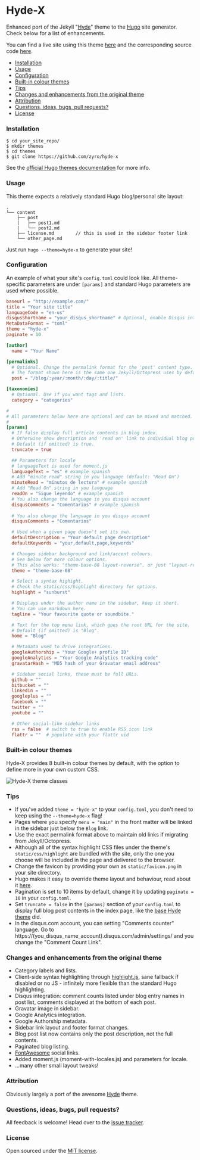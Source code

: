 Hyde-X
======

Enhanced port of the Jekyll "[Hyde](https://github.com/poole/hyde)" theme to the [Hugo](http://gohugo.io) site generator. Check below for a list of enhancements.

You can find a live site using this theme [here](http://andreimihu.com) and the corresponding source code [here](https://github.com/zyro/andreimihu.com).

* [Installation](#installation)
* [Usage](#usage)
* [Configuration](#configuration)
* [Built-in colour themes](#built-in-colour-themes)
* [Tips](#tips)
* [Changes and enhancements from the original theme](#changes-and-enhancements-from-the-original-theme)
* [Attribution](#attribution)
* [Questions, ideas, bugs, pull requests?](#questions-ideas-bugs-pull-requests)
* [License](#license)

### Installation

```
$ cd your_site_repo/
$ mkdir themes
$ cd themes
$ git clone https://github.com/zyro/hyde-x
```

See the [official Hugo themes documentation](http://gohugo.io/themes/installing) for more info.

### Usage

This theme expects a relatively standard Hugo blog/personal site layout:
```
.
└── content
    ├── post
    |   ├── post1.md
    |   └── post2.md
    ├── license.md        // this is used in the sidebar footer link
    └── other_page.md
```

Just run `hugo --theme=hyde-x` to generate your site!

### Configuration

An example of what your site's `config.toml` could look like. All theme-specific parameters are under `[params]` and standard Hugo parameters are used where possible.

``` toml
baseurl = "http://example.com/"
title = "Your site title"
languageCode = "en-us"
disqusShortname = "your_disqus_shortname" # Optional, enable Disqus integration
MetaDataFormat = "toml"
theme = "hyde-x"
paginate = 10

[author]
  name = "Your Name"

[permalinks]
  # Optional. Change the permalink format for the 'post' content type.
  # The format shown here is the same one Jekyll/Octopress uses by default.
  post = "/blog/:year/:month/:day/:title/"

[taxonomies]
  # Optional. Use if you want tags and lists.
  category = "categories"

#
# All parameters below here are optional and can be mixed and matched.
#
[params]
  # If false display full article contents in blog index.
  # Otherwise show description and 'read on' link to individual blog post page.
  # Default (if omitted) is true.
  truncate = true

  ## Parameters for locale
  # languageText is used for moment.js
  languageText = "es" # example spanish
  # Add "minute read" string in you language (default: "Read On")
  minuteRead = "minutos de lectura" # example spanish
  # Add "Read On" string in you language
  readOn = "Sigue leyendo" # example spanish
  # You also change the language in you disqus account
  disqusComments = "Comentarios" # example spanish
  
  # You also change the language in you disqus account
  disqusComments = "Comentarios"

  # Used when a given page doesn't set its own.
  defaultDescription = "Your default page description"
  defaultKeywords = "your,default,page,keywords"

  # Changes sidebar background and link/accent colours.
  # See below for more colour options.
  # This also works: "theme-base-08 layout-reverse", or just "layout-reverse".
  theme = "theme-base-08"

  # Select a syntax highight.
  # Check the static/css/highlight directory for options.
  highlight = "sunburst"

  # Displays under the author name in the sidebar, keep it short.
  # You can use markdown here.
  tagline = "Your favourite quote or soundbite."

  # Text for the top menu link, which goes the root URL for the site.
  # Default (if omitted) is "Blog".
  home = "Blog"

  # Metadata used to drive integrations.
  googleAuthorship = "Your Google+ profile ID"
  googleAnalytics = "Your Google Analytics tracking code"
  gravatarHash = "MD5 hash of your Gravatar email address"

  # Sidebar social links, these must be full URLs.
  github = ""
  bitbucket = ""
  linkedin = ""
  googleplus = ""
  facebook = ""
  twitter = ""
  youtube = ""

  # Other social-like sidebar links
  rss = false  # switch to true to enable RSS icon link
  flattr = ""  # populate with your flattr uid
```

### Built-in colour themes

Hyde-X provides 8 built-in colour themes by default, with the option to define more in your own custom CSS.

![Hyde-X theme classes](https://github.com/zyro/hyde-x/blob/master/images/theme-colours.png)

### Tips

* If you've added `theme = "hyde-x"` to your `config.toml`, you don't need to keep using the `--theme=hyde-x` flag!
* Pages where you specify `menu = "main"` in the front matter will be linked in the sidebar just below the `Blog` link.
* Use the exact permalink format above to maintain old links if migrating from Jekyll/Octopress.
* Although all of the syntax highlight CSS files under the theme's `static/css/highlight` are bundled with the site, only the one you choose will be included in the page and delivered to the browser.
* Change the favicon by providing your own as `static/favicon.png` in your site directory.
* Hugo makes it easy to override theme layout and behaviour, read about it [here](http://gohugo.io/themes/customizing).
* Pagination is set to 10 items by default, change it by updating `paginate = 10` in your `config.toml`.
* Set `truncate = false` in the `[params]` section of your `config.toml` to display full blog post contents in the index page, like the [base Hyde theme](https://github.com/poole/hyde) did.
* In the disqus.com account, you can setting "Comments counter" language. Go to https://(you_disqus_name_account).disqus.com/admin/settings/ and you change the "Comment Count Link".

### Changes and enhancements from the original theme

* Category labels and lists.
* Client-side syntax highlighting through [highlight.js](https://highlightjs.org/), sane fallback if disabled or no JS - infinitely more flexible than the standard Hugo highlighting.
* Disqus integration: comment counts listed under blog entry names in post list, comments displayed at the bottom of each post.
* Gravatar image in sidebar.
* Google Analytics integration.
* Google Authorship metadata.
* Sidebar link layout and footer format changes.
* Blog post list now contains only the post description, not the full contents.
* Paginated blog listing.
* [FontAwesome](http://fortawesome.github.io/Font-Awesome) social links.
* Added moment.js (moment-with-locales.js) and parameters for locale.
* ...many other small layout tweaks!

### Attribution

Obviously largely a port of the awesome [Hyde](https://github.com/poole/hyde) theme.

### Questions, ideas, bugs, pull requests?

All feedback is welcome! Head over to the [issue tracker](https://github.com/zyro/hyde-x/issues).

### License

Open sourced under the [MIT license](https://github.com/zyro/hyde-x/blob/master/LICENSE).
